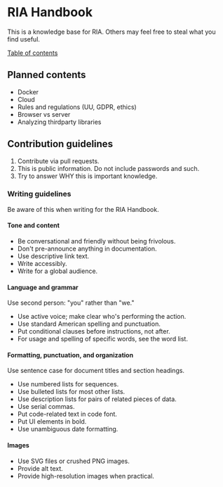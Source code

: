 # RIA Handbook

This is a knowledge base for RIA. Others may feel free to steal what you find useful.

[Table of contents](docs/index.md)


## Planned contents

- Docker
- Cloud
- Rules and regulations (UU, GDPR, ethics)
- Browser vs server
- Analyzing thirdparty libraries

## Contribution guidelines

1. Contribute via pull requests.
2. This is public information. Do not include passwords and such.
3. Try to answer WHY this is important knowledge.

### Writing guidelines
Be aware of this when writing for the RIA Handbook.

#### Tone and content

- Be conversational and friendly without being frivolous.
- Don't pre-announce anything in documentation.
- Use descriptive link text.
- Write accessibly.
- Write for a global audience.

#### Language and grammar

Use second person: "you" rather than "we."

- Use active voice; make clear who's performing the action.
- Use standard American spelling and punctuation.
- Put conditional clauses before instructions, not after.
- For usage and spelling of specific words, see the word list.

#### Formatting, punctuation, and organization

Use sentence case for document titles and section headings.

- Use numbered lists for sequences.
- Use bulleted lists for most other lists.
- Use description lists for pairs of related pieces of data.
- Use serial commas.
- Put code-related text in code font.
- Put UI elements in bold.
- Use unambiguous date formatting.

#### Images

- Use SVG files or crushed PNG images.
- Provide alt text.
- Provide high-resolution images when practical.